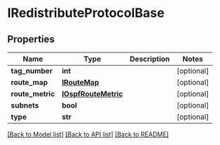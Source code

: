 # IRedistributeProtocolBase

## Properties
Name | Type | Description | Notes
------------ | ------------- | ------------- | -------------
**tag_number** | **int** |  | [optional] 
**route_map** | [**IRouteMap**](IRouteMap.md) |  | [optional] 
**route_metric** | [**IOspfRouteMetric**](IOspfRouteMetric.md) |  | [optional] 
**subnets** | **bool** |  | [optional] 
**type** | **str** |  | [optional] 

[[Back to Model list]](../README.md#documentation-for-models) [[Back to API list]](../README.md#documentation-for-api-endpoints) [[Back to README]](../README.md)


